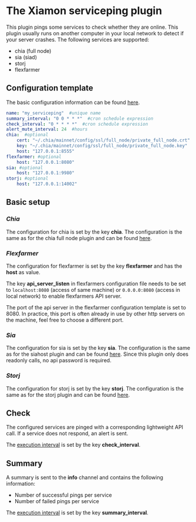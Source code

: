# The Xiamon serviceping plugin

This plugin pings some services to check whether they are online. This plugin usually runs on another computer in your local network to detect if your server crashes. The following services are supported:
- chia (full node)
- sia (siad)
- storj
- flexfarmer

## **Configuration template**

The basic configuration information can be found [here](../config_basics.md).

```yaml
name: "my_serviceping"  #unique name
summary_interval: "0 0 * * *"  #cron schedule expression
check_interval: "0 * * * *"  #cron schedule expression
alert_mute_interval: 24  #hours
chia:  #optional
    cert: "~/.chia/mainnet/config/ssl/full_node/private_full_node.crt"
    key: "~/.chia/mainnet/config/ssl/full_node/private_full_node.key"
    host: "127.0.0.1:8555"
flexfarmer: #optional
    host: "127.0.0.1:8080"
sia: #optional
    host: "127.0.0.1:9980"
storj: #optional
    host: "127.0.0.1:14002"
```

## **Basic setup**

### ***Chia***

The configuration for chia is set by the key **chia**. The configuration is the same as for the chia full node plugin and can be found [here](chianode.md).

### ***Flexfarmer***

The configuration for flexfarmer is set by the key **flexfarmer** and has the **host** as value.

The key **api_server_listen** in flexfarmers configuration file needs to be set to `localhost:8080` (access of same machine) or `0.0.0.0:8080` (access in local network) to enable flexfarmers API server.

The port of the api server in the flexfarmer configuration template is set to 8080. In practice, this port is often already in use by other http servers on the machine, feel free to choose a different port.

### ***Sia***

The configuration for sia is set by the key **sia**. The configuration is the same as for the siahost plugin and can be found [here](siahost.md). Since this plugin only does readonly calls, no api password is required.

### ***Storj***

The configuration for storj is set by the key **storj**. The configuration is the same as for the storj plugin and can be found [here](storj.md).

## **Check**

The configured services are pinged with a corresponding lightweight API call. If a service does not respond, an alert is sent.

The [execution interval](../config_basics.md) is set by the key **check_interval**.

## **Summary**

A summary is sent to the **info** channel and contains the following information:

- Number of successful pings per service
- Number of failed pings per service

The [execution interval](../config_basics.md) is set by the key **summary_interval**.

